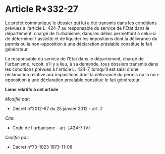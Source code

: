 # Article R*332-27

Le préfet communique le dossier qui lui a été transmis dans les conditions prévues à l'article L. 424-7 au responsable du
service de l'Etat dans le département, chargé de l'urbanisme, dans les délais permettant à celui-ci de déterminer l'assiette
et de liquider les impositions dont la délivrance du permis ou la non-opposition à une déclaration préalable constitue le
fait générateur. 

Le responsable du service de l'Etat dans le département, chargé de l'urbanisme, reçoit, s'il y a lieu, à sa demande, tous
dossiers transmis dans les conditions prévues à l'article L. 424-7, lorsqu'il est saisi d'une réclamation relative aux
impositions dont la délivrance du permis ou la non-opposition à une déclaration préalable constitue le fait générateur.

**Liens relatifs à cet article**

_Modifié par_:

  - Décret n°2012-87 du 25 janvier 2012 - art. 2

_Cite_:

  - Code de l'urbanisme - art. L424-7 (V)

_Codifié par_:

  - Décret n°73-1023 1973-11-08
